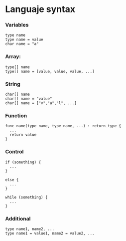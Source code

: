 # Languaje syntax

### Variables
```
type name
type name = value
char name = "a"
```

### Array:
```
type[] name 
type[] name = [value, value, value, ...]
```

### String
```
char[] name
char[] name = "value"
char[] name = ["v","a","l", ...]
```

### Function
```
func name(type name, type name, ...) : return_type {
  ...
  return value
}
```

### Control
```
if (something) {
  ...
}
```

```
else {
  ...
}
```

```
while (something) {
  ...
}
```

### Additional
```
type name1, name2, ...
type name1 = value1, name2 = value2, ...
```
